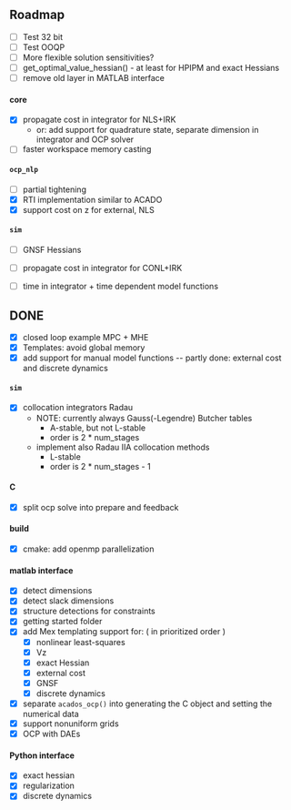 ## Roadmap
- [ ] Test 32 bit
- [ ] Test OOQP
- [ ] More flexible solution sensitivities?
- [ ] get_optimal_value_hessian() - at least for HPIPM and exact Hessians
- [ ] remove old layer in MATLAB interface

#### core
- [x] propagate cost in integrator for NLS+IRK
    - or: add support for quadrature state, separate dimension in integrator and OCP solver
- [ ] faster workspace memory casting

#### `ocp_nlp`
- [ ] partial tightening
- [x] RTI implementation similar to ACADO
- [x] support cost on z for external, NLS

#### `sim`
- [ ] GNSF Hessians
- [ ] propagate cost in integrator for CONL+IRK
- [ ] time in integrator + time dependent model functions


## DONE
- [x] closed loop example MPC + MHE
- [x] Templates: avoid global memory
- [x] add support for manual model functions -- partly done: external cost and discrete dynamics

#### `sim`
- [x] collocation integrators Radau
    - NOTE: currently always Gauss(-Legendre) Butcher tables
        - A-stable, but not L-stable
        - order is 2 * num_stages
    - implement also Radau IIA collocation methods
        - L-stable
        - order is 2 * num_stages - 1

#### C
- [x] split ocp solve into prepare and feedback

#### build
- [x] cmake: add openmp parallelization

#### matlab interface
- [x] detect dimensions
- [x] detect slack dimensions
- [x] structure detections for constraints
- [x] getting started folder
- [x] add Mex templating support for: ( in prioritized order )
    - [x] nonlinear least-squares
    - [x] Vz
    - [x] exact Hessian
    - [x] external cost
    - [x] GNSF
    - [x] discrete dynamics
- [x] separate `acados_ocp()` into generating the C object and setting the numerical data
- [x] support nonuniform grids
- [x] OCP with DAEs

#### Python interface
- [x] exact hessian
- [x] regularization
- [x] discrete dynamics
